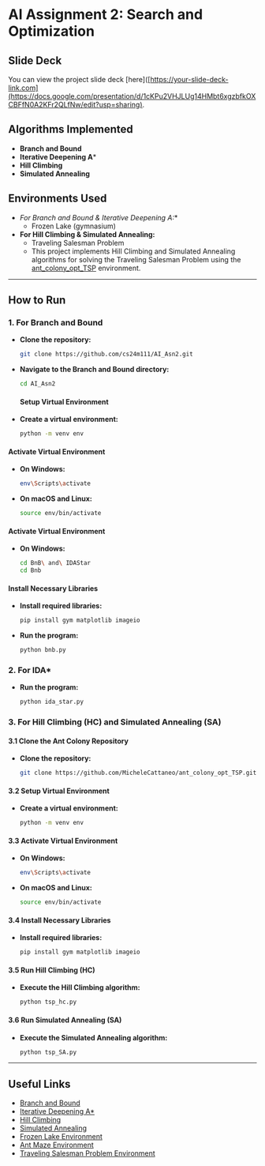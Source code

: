 # AI Assignment 2: Search and Optimization

## Slide Deck
You can view the project slide deck [here]([https://your-slide-deck-link.com](https://docs.google.com/presentation/d/1cKPu2VHJLUg14HMbt6xgzbfkOXCBFfN0A2KFr2QLfNw/edit?usp=sharing).

## Algorithms Implemented
- **Branch and Bound**
- **Iterative Deepening A***
- **Hill Climbing**
- **Simulated Annealing**

## Environments Used 
- **For Branch and Bound & Iterative Deepening A*:**
  - Frozen Lake (gymnasium)
- **For Hill Climbing & Simulated Annealing:**
  - Traveling Salesman Problem
   - This project implements Hill Climbing and Simulated Annealing algorithms for solving the Traveling Salesman Problem using the [ant_colony_opt_TSP](https://github.com/MicheleCattaneo/ant_colony_opt_TSP) environment.

-----------------------------------------------------------------------------------------------
## How to Run

### 1. For Branch and Bound
- **Clone the repository:**
  ```bash
  git clone https://github.com/cs24m111/AI_Asn2.git
  ```
- **Navigate to the Branch and Bound directory:**
  ```bash
  cd AI_Asn2
  ```

  ####  Setup Virtual Environment
- **Create a virtual environment:**
  ```bash
  python -m venv env
  ```

#### Activate Virtual Environment
- **On Windows:**
  ```bash
  env\Scripts\activate
  ```
- **On macOS and Linux:**
  ```bash
  source env/bin/activate
  ```

#### Activate Virtual Environment
- **On Windows:**
  ```bash
  cd BnB\ and\ IDAStar
  cd Bnb
  ```

#### Install Necessary Libraries
- **Install required libraries:**
  ```bash
  pip install gym matplotlib imageio
  ```
- **Run the program:**
  ```bash
  python bnb.py
  ```

### 2. For IDA*
- **Run the program:**
  ```bash
  python ida_star.py
  ```

### 3. For Hill Climbing (HC) and Simulated Annealing (SA)
#### 3.1 Clone the Ant Colony Repository
- **Clone the repository:**
  ```bash
  git clone https://github.com/MicheleCattaneo/ant_colony_opt_TSP.git
  ```

#### 3.2 Setup Virtual Environment
- **Create a virtual environment:**
  ```bash
  python -m venv env
  ```

#### 3.3 Activate Virtual Environment
- **On Windows:**
  ```bash
  env\Scripts\activate
  ```
- **On macOS and Linux:**
  ```bash
  source env/bin/activate
  ```

#### 3.4 Install Necessary Libraries
- **Install required libraries:**
  ```bash
  pip install gym matplotlib imageio
  ```

#### 3.5 Run Hill Climbing (HC)
- **Execute the Hill Climbing algorithm:**
  ```bash
  python tsp_hc.py
  ```

#### 3.6 Run Simulated Annealing (SA)
- **Execute the Simulated Annealing algorithm:**
  ```bash
  python tsp_SA.py
  ```
--------------------------------------------------------------------------------------------------

## Useful Links
- [Branch and Bound](https://en.wikipedia.org/wiki/Branch_and_bound)
- [Iterative Deepening A*](https://en.wikipedia.org/wiki/Iterative_deepening_A*)
- [Hill Climbing](https://en.wikipedia.org/wiki/Hill_climbing)
- [Simulated Annealing](https://en.wikipedia.org/wiki/Simulated_annealing)
- [Frozen Lake Environment](https://gymnasium.farama.org/environments/toy_text/frozen_lake/)
- [Ant Maze Environment](https://robotics.farama.org/envs/maze/ant_maze/)
- [Traveling Salesman Problem Environment](https://github.com/g-dendiev/gym_TSP)

